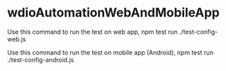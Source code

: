 # wdioAutomationWebAndMobileApp

Use this command to run the test on web app, npm test run ./test-config-web.js 

Use this command to run the test on mobile app (Android), npm test run ./test-config-android.js 
